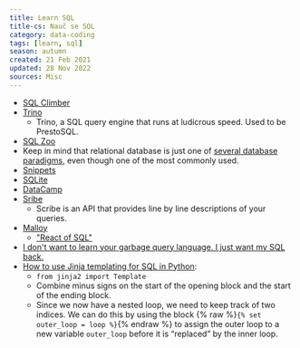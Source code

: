 ```yaml
---
title: Learn SQL
title-cs: Nauč se SQL
category: data-coding
tags: [learn, sql]
season: autumn
created: 21 Feb 2021
updated: 28 Nov 2022
sources: Misc
---
```


* [SQL Climber](https://www.sqlclimber.com/assignments/beginner)
* [Trino](https://trino.io/)
  * Trino, a SQL query engine that runs at ludicrous speed. Used to be PrestoSQL.
* [SQL Zoo](https://sqlzoo.net/wiki/SQL_Tutorial)
* Keep in mind that relational database is just one of [several database paradigms](https://www.youtube.com/watch?v=W2Z7fbCLSTw), even though one of the most commonly used.
* [Snippets](https://sql-snippets.count.co/)
* [SQLite](https://sqliteonline.com/)
* [DataCamp](https://campus.datacamp.com/courses/introduction-to-sql/)
* [Sribe](https://scribedata.app/)
  * Scribe is an API that provides line by line descriptions of your queries.
* [Malloy](https://github.com/looker-open-source/malloy)
  * ["React of SQL"](https://roundup.getdbt.com/p/lots-going-on-metrics-malloy-sanity)
* [I don't want to learn your garbage query language. I just want my SQL back.](https://erikbern.com/2018/08/30/i-dont-want-to-learn-your-garbage-query-language.html)
* [How to use Jinja templating for SQL in Python](https://geoffruddock.com/sql-jinja-templating/):
  -  `from jinja2 import Template`
  - Combine minus signs on the start of the opening block and the start of the ending block.
  - Since we now have a nested loop, we need to keep track of two indices. We can do this by using the block {% raw %}`{% set outer_loop = loop %}`{% endraw %} to assign the outer loop to a new variable `outer_loop` before it is “replaced” by the inner loop.
